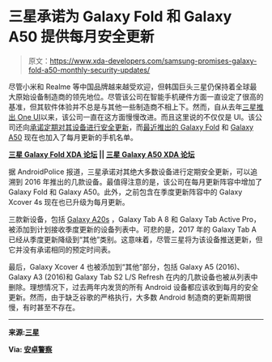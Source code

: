 # 三星承诺为 Galaxy Fold 和 Galaxy A50 提供每月安全更新

> 原文：<https://www.xda-developers.com/samsung-promises-galaxy-fold-a50-monthly-security-updates/>

尽管小米和 Realme 等中国品牌越来越受欢迎，但韩国巨头三星仍保持着全球最大原始设备制造商的领先地位。尽管该公司在智能手机硬件方面一直设定了很高的基准，但其软件体验并不总是与其他一些制造商不相上下。然而，自从去年[三星推出 One UI](https://www.xda-developers.com/samsung-one-ui-android-pie-galaxy-s9-galaxy-note-9/)以来，该公司一直在这方面慢慢改进。而且这里说的不仅仅是 UI。该公司还向[承诺定期对其设备进行安全更新](https://www.xda-developers.com/samsung-galaxy-s10-galaxy-s7-security-updates/)，而[最近推出的 Galaxy Fold](https://www.xda-developers.com/samsung-galaxy-fold-launch-india/) 和 [Galaxy A50](https://www.xda-developers.com/samsung-galaxy-a10-galaxy-a30-galaxy-a50-india-launch/) 现在也加入了每月更新的手机名单。

**[三星 Galaxy Fold XDA 论坛](https://forum.xda-developers.com/galaxy-fold) || [三星 Galaxy A50 XDA 论坛](https://forum.xda-developers.com/galaxy-a50)**

据 AndroidPolice 报道，三星承诺对其绝大多数设备进行定期安全更新，可以追溯到 2016 年推出的几款设备。最值得注意的是，该公司在每月更新阵容中增加了 Galaxy Fold 和 Galaxy A50。此外，之前包含在季度更新阵容中的 Galaxy Xcover 4s 现在也已升级为每月更新。

三款新设备，包括 [Galaxy A20s](https://www.xda-developers.com/samsung-launches-the-galaxy-a20s-with-an-infinity-v-display-and-triple-cameras/) ，Galaxy Tab A 8 和 Galaxy Tab Active Pro，被添加到计划接收季度更新的设备列表中。可悲的是，2017 年的 Galaxy Tab A 已经从季度更新降级到“其他”类别。这意味着，尽管三星将为该设备推送更新，但它并没有承诺相同的预定时间表。

最后，Galaxy Xcover 4 也被添加到“其他”部分，包括 Galaxy A5 (2016)、Galaxy A3 (2016)和 Galaxy Tab S2 L/S Refresh 在内的几款设备也被从列表中删除。理想情况下，过去两年内发货的所有 Android 设备都应该收到每月的安全更新。然而，由于缺乏谷歌的严格执行，大多数 Android 制造商的更新周期很慢，有时甚至不存在。

* * *

**来源:[三星](https://security.samsungmobile.com/workScope.smsb)**

**Via: [安卓警察](https://www.androidpolice.com/2019/10/07/samsung-drops-security-updates-for-three-devices-demotes-others-to-quarterly-updates/)**